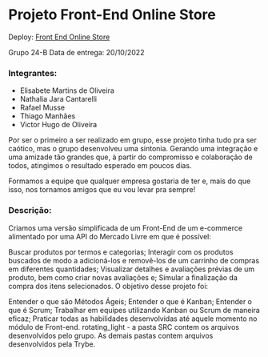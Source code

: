 <h1> Projeto Front-End Online Store </h1>

<p>Deploy:
  <a href="https://victorhdoliveira.github.io/frontend-online-store" target="_blank">
    Front End Online Store
  </a>
</p>

Grupo 24-B
Data de entrega: 20/10/2022

<h3>Integrantes:</h3>
<ul>
   <li>Elisabete Martins de Oliveira</li>
   <li>Nathalia Jara Cantarelli</li>
   <li>Rafael Musse</li>
   <li>Thiago Manhães</li>
   <li>Victor Hugo de Oliveira</li>
</ul>

Por ser o primeiro a ser realizado em grupo, esse projeto tinha tudo pra ser caótico, mas o grupo desenvolveu uma sintonia. 
Gerando uma integração e uma amizade tão grandes que, à partir do compromisso e colaboração de todos, atingimos o resultado esperado em poucos dias.

Formamos a equipe que qualquer empresa gostaria de ter e, mais do que isso, nos tornamos amigos que eu vou levar pra sempre!

<h3>Descrição:</h3>
Criamos uma versão simplificada de um Front-End de um e-commerce alimentado por uma API do Mercado Livre em que é possível:

Buscar produtos por termos e categorias;
Interagir com os produtos buscados de modo a adicioná-los e removê-los de um carrinho de compras em diferentes quantidades;
Visualizar detalhes e avaliações prévias de um produto, bem como criar novas avaliações e;
Simular a finalização da compra dos itens selecionados.
O objetivo desse projeto foi:

Entender o que são Métodos Ágeis;
Entender o que é Kanban;
Entender o que é Scrum;
Trabalhar em equipes utilizando Kanban ou Scrum de maneira eficaz;
Praticar todas as habilidades desenvolvidas até aquele momento no módulo de Front-end.
rotating_light - a pasta SRC contem os arquivos desenvolvidos pelo grupo. As demais pastas contem arquivos desenvolvidos pela Trybe.
